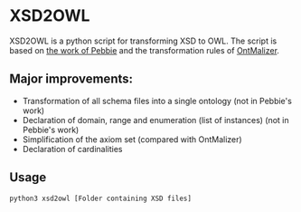 # XSD2OWL
XSD2OWL is a python script for transforming XSD to OWL.
The script is based on [the work of Pebbie](https://gist.github.com/pebbie/5704765) and the transformation rules of [OntMalizer](https://github.com/srdc/ontmalizer). 


## Major improvements:
  * Transformation of all schema files into a single ontology (not in Pebbie's work)
  * Declaration of domain, range and enumeration (list of instances) (not in Pebbie's work)
  * Simplification of the axiom set (compared with OntMalizer)
  * Declaration of cardinalities


## Usage

```
python3 xsd2owl [Folder containing XSD files]
```
